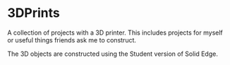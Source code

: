 # 3DPrints
A collection of projects with a 3D printer. 
This includes projects for myself or useful things friends ask me to construct.


The 3D objects are constructed using the Student version of Solid Edge.
